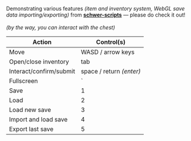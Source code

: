 <p>Demonstrating various features <em>(item and inventory system, WebGL save data importing/exporting)</em> from&nbsp;<a href="https://github.com/itsschwer/schwer-scripts" target="_blank"><strong>schwer-scripts</strong></a>&nbsp;&mdash; please do check it out!<br><br><em>(by the way, you can interact with the chest)</em></p>
<table><thead><tr><th>Action</th><th>Control(s)</th></tr></thead><tbody><tr><td>Move</td><td>WASD / arrow keys</td></tr><tr><td>Open/close inventory</td><td>tab</td></tr><tr><td>Interact/confirm/submit</td><td>space / return <em>(enter)</em></td></tr><tr><td>Fullscreen</td><td>`</td></tr><tr><td>Save</td><td>1</td></tr><tr><td>Load</td><td>2</td></tr><tr><td>Load new save</td><td>3</td></tr><tr><td>Import and load save</td><td>4</td></tr><tr><td>Export last save</td><td>5</td></tr></tbody></table>